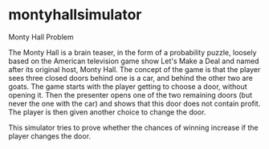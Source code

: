 # montyhallsimulator

Monty Hall Problem

The Monty Hall is a brain teaser, in the form of a probability puzzle,
loosely based on the American television game show Let's Make a Deal
and named after its original host, Monty Hall.
The concept of the game is that the player sees three closed doors
behind one is a car, and behind the other two are goats. 
The game starts with the player getting to choose a door, without opening it. 
Then the presenter opens one of the two remaining doors (but never the one with the car) and
shows that this door does not contain profit. The player is then given
another choice to change the door.

This simulator tries to prove whether the chances of winning increase if the player
changes the door.
